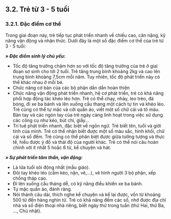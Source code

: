 ## 3.2. Trẻ từ 3 - 5 tuổi
### 3.2.1. Đặc điểm cơ thể
Trong giai đoạn này, trẻ tiếp tục phát triển nhanh về chiều cao, cân nặng, kỹ năng vận động và nhận thức. Dưới đây là một số đặc điểm cơ thể của trẻ từ 3 - 5 tuổi:

***» Đặc điểm sinh lý chủ yếu:***
- Tốc độ tăng trưởng chậm hơn so với tốc độ tăng trưởng của trẻ ở giai đoạn sơ sinh cho tới 2 tuổi. Trẻ tăng trung bình khoảng 2kg và cao lên trung bình khoảng 7,5cm mỗi năm. Tuy nhiên, tốc độ phát triển này có thể khác nhau ở mỗi bé.
- Chức năng cơ bản của các bộ phận dần dần hoàn thiện
- Chức năng vận động phát triển nhanh, hệ cơ phát triển, trẻ có khả năng phối hợp động tác khéo léo hơn. Trẻ có thể chạy, nhảy, leo trèo, đá bóng, đi xe ba bánh và lên xuống cầu thang một cách tự tin và khéo léo. Trẻ cũng có thể tự mặc và cởi quần áo, viết một số chữ cái và tô màu. Bàn tay và các ngón tay của trẻ ngày càng linh hoạt trong việc sử dụng các công cụ như kéo, bút chì, giấy...
- Trí tuệ phát triển nhanh, đặc biệt về ngôn ngữ. Trẻ biết tên, tuổi và giới tính của mình. Trẻ có thể nhận biết được một số màu sắc, hình khối, chữ cái và số đếm. Trẻ cũng có thể phân biệt được giữa tưởng tượng và thực tế, hiểu được ý đồ và thái độ của người khác. Trẻ có thể nói câu hoàn chỉnh với ít nhất 5 hoặc 6 từ, kể chuyện và hát.

***» Sự phát triển tâm thần, vận động:***
- Là lứa tuổi sôi động nhất (mẫu giáo).
- Đôi tay khéo léo (cầm kéo, nặn, vẽ,...), vẽ hình người 3 bộ phận, xếp chồng tháp cao.
- Đi lên xuống cầu tháng dễ, có kỹ năng điều khiển xe ba bánh.
- Tự mặc quần áo, đánh răng.
- Nói thành câu dài, thích nghe kể chuyện và kể lại được, vốn từ khoảng 500 từ đến hàng nghìn từ. Trẻ có khả năng đếm các số, nhớ được địa chỉ nhà và số điện thoại nhà riêng, biết ngày thứ trong tuần (thứ Hai, thứ Ba, ..., Chủ nhật).